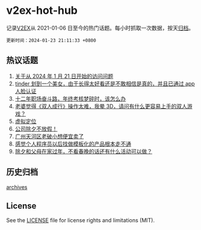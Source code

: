 # v2ex-hot-hub

 记录[V2EX](https://www.v2ex.com/)从 2021-01-06 日至今的热门话题。每小时抓取一次数据，按天[归档](archives)。

`更新时间：2024-01-23 21:11:33 +0800`

## 热议话题

1. [关于从 2024 年 1 月 21 日开始的访问问题](https://www.v2ex.com/t/1010835)
1. [tinder 划到一个美女，由于长得太好看还是不敢相信是真的，并且已通过 app 人脸认证](https://www.v2ex.com/t/1010854)
1. [十二年职场奋斗路，年终考核梦碎时，该怎么办](https://www.v2ex.com/t/1010888)
1. [老婆觉得《双人成行》操作太难，我晕 3D，请问有什么更容易上手的双人游戏？](https://www.v2ex.com/t/1010856)
1. [虚拟定位](https://www.v2ex.com/t/1010841)
1. [公司除夕不放假！](https://www.v2ex.com/t/1010886)
1. [广州天河区老破小想便宜卖了](https://www.v2ex.com/t/1010905)
1. [感觉个人程序员以后找做模板化的产品根本走不通](https://www.v2ex.com/t/1010902)
1. [除夕和父母在家过年，不看春晚的话还有什么活动可以做？](https://www.v2ex.com/t/1010880)

## 历史归档

[archives](archives)

## License

See the [LICENSE](LICENSE) file for license rights and limitations (MIT).
